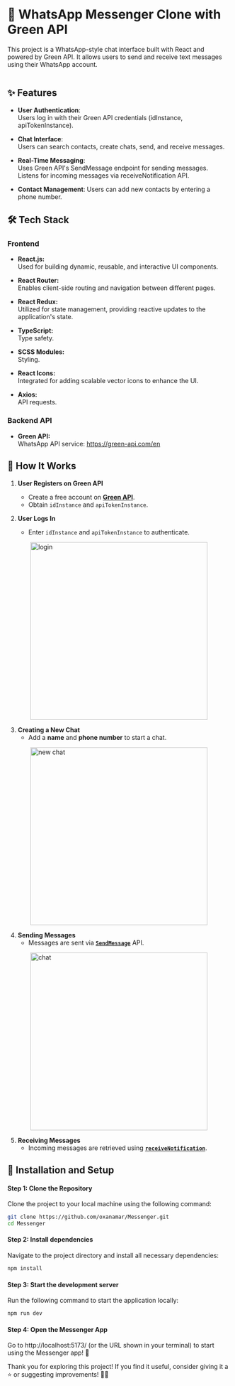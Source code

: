 # 📩 WhatsApp Messenger Clone with Green API


<p>
This project is a WhatsApp-style chat interface built with React and powered by Green API. It allows users to send and receive text messages using their WhatsApp account.
</p>


<div style="display: flex; justify-content: space-between; align-items: center;">
  
</div>


## ✨ Features

- **User Authentication**:  
  Users log in with their Green API credentials (idInstance, apiTokenInstance).

- **Chat Interface**:  
  Users can search contacts, create chats, send, and receive messages.

- **Real-Time Messaging**:  
  Uses Green API's SendMessage endpoint for sending messages.
  Listens for incoming messages via receiveNotification API.

- **Contact Management**:
  Users can add new contacts by entering a phone number.

## 🛠️ Tech Stack

### **Frontend**

- **React.js:**  
  Used for building dynamic, reusable, and interactive UI components.

- **React Router:**  
  Enables client-side routing and navigation between different pages.

- **React Redux:**  
  Utilized for state management, providing reactive updates to the application's state.

- **TypeScript:**  
  Type safety.

- **SCSS Modules:**  
  Styling.

- **React Icons:**  
  Integrated for adding scalable vector icons to enhance the UI.

- **Axios:**  
  API requests.

### **Backend API**

- **Green API:**  
  WhatsApp API service: https://green-api.com/en

## 🔄 How It Works
1. **User Registers on Green API**
   - Create a free account on **[Green API](https://green-api.com/en/docs/before-start/)**.
   - Obtain `idInstance` and `apiTokenInstance`.

2. **User Logs In**
   - Enter `idInstance` and `apiTokenInstance` to authenticate.
  
  <div style="display: flex; justify-content: center;">
   <img width="400" alt="login" src="https://github.com/user-attachments/assets/a09c80fa-d925-49a9-a2f1-1615dcf0feb4" />
  </div>

3. **Creating a New Chat**
   - Add a **name** and **phone number** to start a chat.
  
  <div style="display: flex; justify-content: center;">
  <img width="400" alt="new chat" src="https://github.com/user-attachments/assets/6be4213e-4439-4df0-aaea-2d1e386d7c2a" />
  </div>

4. **Sending Messages**
   - Messages are sent via **[`SendMessage`](https://green-api.com/docs/api/sending/SendMessage/)** API.
  
  <div style="display: flex; justify-content: center;">
  <img width="400" alt="chat" src="https://github.com/user-attachments/assets/e28ba5d0-ba8a-4888-b881-adb1cccbbeb2" />
  </div>

5. **Receiving Messages**
   - Incoming messages are retrieved using **[`receiveNotification`](https://green-api.com/docs/api/receiving/technology-http-api/)**.



## 🚀 Installation and Setup

#### Step 1: Clone the Repository
Clone the project to your local machine using the following command:

```bash
git clone https://github.com/oxanamar/Messenger.git
cd Messenger

```

#### Step 2: Install dependencies
Navigate to the project directory and install all necessary dependencies:

```bash
npm install
```

#### Step 3: Start the development server
Run the following command to start the application locally:

```bash
npm run dev
```

#### Step 4: Open the Messenger App
Go to http://localhost:5173/ (or the URL shown in your terminal) to start using the Messenger app! 🎉

Thank you for exploring this project! If you find it useful, consider giving it a ⭐️ or suggesting improvements! 🙌🏻








